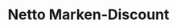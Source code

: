 ---
title: "Netto Marken-Discount"
url: /offenbach-an-der-queich/netto-marken-discount/
shop: Supermarkt
---